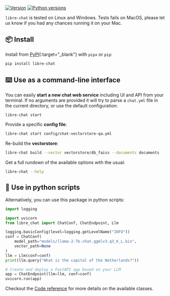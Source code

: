 [![Version](https://img.shields.io/pypi/v/libre-chat)](https://pypi.org/project/libre-chat) [![Python versions](https://img.shields.io/pypi/pyversions/libre-chat)](https://pypi.org/project/libre-chat)

`libre-chat` is tested on Linux and Windows. Tests fails on MacOS, please let us know if you had any chances running it on your Mac.

## 📦 Install

Install from [PyPI](https://pypi.org/project/libre-chat/){:target="_blank"} with `pipx` or `pip`:

```bash
pip install libre-chat
```

## ⌨️ Use as a command-line interface

You can easily **start a new chat web service** including UI and API from your terminal. If no arguments are provided it will try to parse a `chat.yml` file in the current directory, or use the default configuration:

```bash
libre-chat start
```

Provide a specific **config file**:

```bash
libre-chat start config/chat-vectorstore-qa.yml
```

Re-build the **vectorstore**:

```bash
libre-chat build --vector vectorstore/db_faiss --documents documents
```

Get a full rundown of the available options with the usual:

```bash
libre-chat --help
```

## 🐍 Use in python scripts

Alternatively, you can use this package in python scripts:

```python title="main.py"
import logging

import uvicorn
from libre_chat import ChatConf, ChatEndpoint, Llm

logging.basicConfig(level=logging.getLevelName("INFO"))
conf = ChatConf(
	model_path="models/llama-2-7b-chat.ggmlv3.q3_K_L.bin",
    vector_path=None
)
llm = Llm(conf=conf)
print(llm.query("What is the capital of the Netherlands?"))

# Create and deploy a FastAPI app based on your LLM
app = ChatEndpoint(llm=llm, conf=conf)
uvicorn.run(app)
```

Checkout the [Code reference](/libre-chat/Llm) for more details on the available classes.
